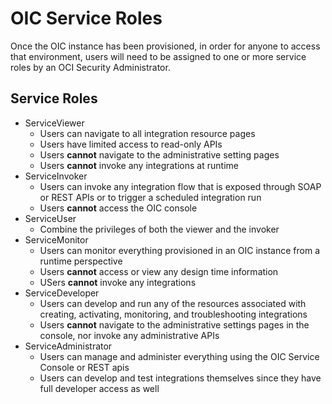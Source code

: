 # OIC Service Roles

Once the OIC instance has been provisioned, in order for anyone to access that environment, users will need to be assigned to one or more service roles by an OCI Security Administrator.

## Service Roles

- ServiceViewer
    - Users can navigate to all integration resource pages
    - Users have limited access to read-only APIs
    - Users **cannot** navigate to the administrative setting pages
    - Users **cannot** invoke any integrations at runtime
- ServiceInvoker
    - Users can invoke any integration flow that is exposed through SOAP or REST APIs or to trigger a scheduled integration run
    - Users **cannot** access the OIC console
- ServiceUser
    - Combine the privileges of both the viewer and the invoker
- ServiceMonitor
    - Users can monitor everything provisioned in an OIC instance from a runtime perspective
    - Users **cannot** access or view any design time information
    - USers **cannot** invoke any integrations
- ServiceDeveloper
    - Users can develop and run any of the resources associated with creating, activating, monitoring, and troubleshooting integrations
    - Users **cannot** navigate to the administrative settings pages in the console, nor invoke any administrative APIs
- ServiceAdministrator
    - Users can manage and administer everything using the OIC Service Console or REST apis
    - Users can develop and test integrations themselves since they have full developer access as well
